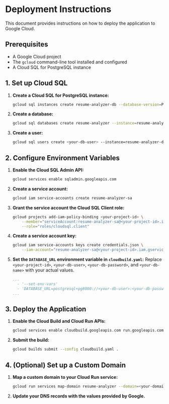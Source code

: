 # Deployment Instructions

This document provides instructions on how to deploy the application to Google Cloud.

## Prerequisites

- A Google Cloud project
- The `gcloud` command-line tool installed and configured
- A Cloud SQL for PostgreSQL instance

## 1. Set up Cloud SQL

1.  **Create a Cloud SQL for PostgreSQL instance:**
    ```bash
    gcloud sql instances create resume-analyzer-db --database-version=POSTGRES_13 --region=us-central1
    ```

2.  **Create a database:**
    ```bash
    gcloud sql databases create resume-analyzer --instance=resume-analyzer-db
    ```

3.  **Create a user:**
    ```bash
    gcloud sql users create <your-db-user> --instance=resume-analyzer-db --password=<your-db-password>
    ```

## 2. Configure Environment Variables

1.  **Enable the Cloud SQL Admin API:**
    ```bash
    gcloud services enable sqladmin.googleapis.com
    ```

2.  **Create a service account:**
    ```bash
    gcloud iam service-accounts create resume-analyzer-sa
    ```

3.  **Grant the service account the Cloud SQL Client role:**
    ```bash
    gcloud projects add-iam-policy-binding <your-project-id> \
        --member="serviceAccount:resume-analyzer-sa@<your-project-id>.iam.gserviceaccount.com" \
        --role="roles/cloudsql.client"
    ```

4.  **Create a service account key:**
    ```bash
    gcloud iam service-accounts keys create credentials.json \
        --iam-account="resume-analyzer-sa@<your-project-id>.iam.gserviceaccount.com"
    ```

5.  **Set the `DATABASE_URL` environment variable in `cloudbuild.yaml`:**
    Replace `<your-project-id>`, `<your-db-user>`, `<your-db-password>`, and `<your-db-name>` with your actual values.
    ```yaml
    ...
      - '--set-env-vars'
      - 'DATABASE_URL=postgresql+pg8000://<your-db-user>:<your-db-password>@/<your-db-name>?unix_sock=/cloudsql/<your-project-id>:<your-region>:<your-instance-name>/.s.PGSQL.5432'
    ...
    ```

## 3. Deploy the Application

1.  **Enable the Cloud Build and Cloud Run APIs:**
    ```bash
    gcloud services enable cloudbuild.googleapis.com run.googleapis.com
    ```

2.  **Submit the build:**
    ```bash
    gcloud builds submit --config cloudbuild.yaml .
    ```

## 4. (Optional) Set up a Custom Domain

1.  **Map a custom domain to your Cloud Run service:**
    ```bash
    gcloud run services map-domain resume-analyzer --domain=<your-domain>
    ```

2.  **Update your DNS records with the values provided by Google.**
